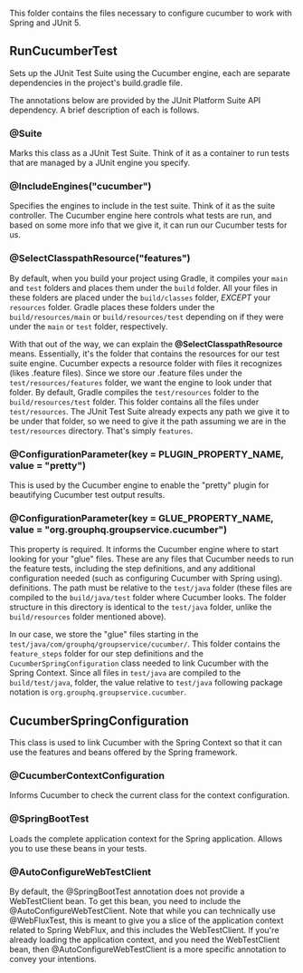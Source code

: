 This folder contains the files necessary to configure cucumber to work with 
Spring and JUnit 5.

## RunCucumberTest
Sets up the JUnit Test Suite using the Cucumber engine, each are separate 
dependencies in the project's build.gradle file.

The annotations below are provided by the JUnit Platform Suite API dependency.
A brief description of each is follows.

### @Suite
Marks this class as a JUnit Test Suite. Think of it as a container to run tests that
are managed by a JUnit engine you specify.

### @IncludeEngines("cucumber")
Specifies the engines to include in the test suite. Think of it as the suite controller. 
The Cucumber engine here controls what tests are run, and based on some more info that we 
give it, it can run our Cucumber tests for us.

### @SelectClasspathResource("features")
By default, when you build your project using Gradle, it compiles your `main` and `test` folders 
and places them under the `build` folder. All your files in these folders are placed under
the `build/classes` folder, _EXCEPT_ your `resources` folder. Gradle places these folders
under the `build/resources/main` or `build/resources/test` depending on if they were under
the `main` or `test` folder, respectively.

With that out of the way, we can explain the **@SelectClasspathResource** means. Essentially,
it's the folder that contains the resources for our test suite engine. Cucumber expects a resource 
folder with files it recognizes (likes .feature files). Since we store our .feature files under the
`test/resources/features` folder, we want the engine to look under that folder. By default,
Gradle compiles the `test/resources` folder to the `build/resources/test` folder. This folder
contains all the files under `test/resources`. The JUnit Test Suite already expects any path 
we give it to be under that folder, so we need to give it the path assuming we are in the 
`test/resources` directory. That's simply `features`.

### @ConfigurationParameter(key = PLUGIN_PROPERTY_NAME, value = "pretty")
This is used by the Cucumber engine to enable the "pretty" plugin for beautifying 
Cucumber test output results.

### @ConfigurationParameter(key = GLUE_PROPERTY_NAME, value = "org.grouphq.groupservice.cucumber")
This property is required. It informs the Cucumber engine where to start looking for your "glue" files.
These are any files that Cucumber needs to run the feature tests, including the step definitions, and 
any additional configuration needed (such as configuring Cucumber with Spring using).
definitions. The path must be relative to the `test/java` folder (these files are compiled to 
the `build/java/test` folder where Cucumber looks. The folder structure in this directory is identical
to the `test/java` folder, unlike the `build/resources` folder mentioned above).

In our case, we store the "glue" files starting in the `test/java/com/grouphq/groupservice/cucumber/`. This
folder contains the `feature_steps` folder for our step definitions and the `CucumberSpringConfiguration` class
needed to link Cucumber with the Spring Context. Since all files in `test/java` are compiled to the `build/test/java`,
folder, the value relative to `test/java` following package notation is `org.grouphq.groupservice.cucumber`.

## CucumberSpringConfiguration
This class is used to link Cucumber with the Spring Context so that it can use the features and beans offered
by the Spring framework.

### @CucumberContextConfiguration
Informs Cucumber to check the current class for the context configuration.

### @SpringBootTest
Loads the complete application context for the Spring application. Allows you to use these beans in your tests.

### @AutoConfigureWebTestClient
By default, the @SpringBootTest annotation does not provide a WebTestClient bean. To get this bean, you need to include
the @AutoConfigureWebTestClient. Note that while you can technically use @WebFluxTest, this is meant to give you a slice
of the application context related to Spring WebFlux, and this includes the WebTestClient. If you're already loading the 
application context, and you need the WebTestClient bean, then @AutoConfigureWebTestClient is a more specific annotation 
to convey your intentions.